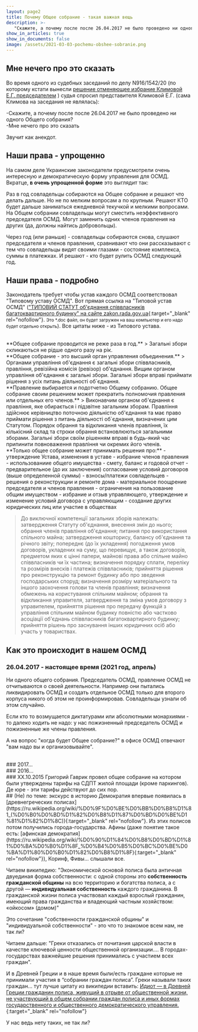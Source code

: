 ```yaml
---
layout: page2
title: Почему Общее собрание - такая важная вещь
description: >-
   "Скажите, а почему после после 26.04.2017 не было проведено ни одного Общего собрания? — Мне нечего про это сказать"
show_in_articles: true
show_in_documents: false
image: /assets/2021-03-03-pochemu-obshee-sobranie.png
---
```


## Мне нечего про это сказать
Во время одного из судебных заседаний по делу N916/1542/20 (по которому кстати вынесли [решение отменяющее избрание Климовой Е.Г. председателем](/2021/02/22/postanova-suda.html) ) судья спросил представителя Климовой Е.Г. (сама Климова на заседания не являлась):

-Скажите, а почему после после 26.04.2017 не было проведено ни одного Общего собрания?<br>
-Мне нечего про это сказать

Звучит как анекдот.

## Наши права - упрощенно
На самом деле Украинские законодатели предусмотрели очень интересную и демократическую форму управления для ОСМД. Вкратце, **в очень упрощенной форме** это выглядит так:

Раз в год совладельцы собираются на Общее собрание и решают что делать дальше. Но не по мелким вопросам а по крупным. Решают КТО будет дальше заниматься ежедневной текучкой и мелкими вопросами. На Общем собрании совладельцы могут сместить неэффективного председателя ОСМД. Могут заменить одних членов правления на других (да, должны найтись добровольцы). 

Через год (или раньше) - совладельцы собираются снова, слушают председателя и членов правления, сравнивают что они рассказывают с тем что совладельцы видят своими глазами - состояние комплекса, суммы в платежках. И решают - кто будет рулить ОСМД следующий год. 

## Наши права - подробно
Законодатель требует чтобы устав каждого ОСМД соответствовал "Типовому уставу ОСМД". Вот прямая ссылка на "Типовой устав ОСМД" (["ТИПОВИЙ СТАТУТ об'єднання співвласників багатоквартирного будинку" на сайте zakon.rada.gov.ua](https://zakon.rada.gov.ua/laws/file/text/54/f137689n25.doc){:target="_blank" rel="nofollow"}. <small>Это *.doc файл, он будет загружен на ваш компьютер и его надо будет отдельно открыть</small>). Все цитаты ниже - из Типового устава.

<br>
**Общее собрание проводится не реже раза в год.**
> Загальні збори скликаються не рідше одного разу на рік.

<br>
**Общее собрание - это высший орган управления объединения.**
> Органами управління об'єднання є загальні збори співвласників, правління, ревізійна комісія (ревізор) об'єднання. Вищим органом управління об'єднання є загальні збори. Загальні збори вправі приймати рішення з усіх питань діяльності об`єднання.

<br>
**Правление выбирается и подотчетно Общему собранию. Общее собрание своим решением может прекратить полномочия правления или отдельных его членов.**
> Виконавчим органом об'єднання є правління, яке обирається і підзвітне загальним зборам. Правління здійснює керівництво поточною діяльністю об'єднання та має право приймати рішення з питань діяльності об`єднання, визначених цим Статутом. Порядок обрання та відкликання членів правління, їх кількісний склад та строки обрання встановлюються загальними зборами. Загальні збори своїм рішенням вправі в будь-який час припинити повноваження правління чи окремих його членів.

<br>
**Только общее собрание может принимать решения про:**
- утверждение Устава, изменения в уставе 
- избрание членов правления 
- использованиие общего имущества
- смету, баланс и годовой отчет
- предварительное (до их заключения) согласование условий договоров (выше определенной суммы)
- взносы/платежи совладельцев
- решения о реконструкции и ремонте дома
- материальное поощрение председателя и членов правления
- ограничения на пользование общим имуществом
- избрание и отзыв управляющего, утверждение и изменение условий договора с управляющим
- создание других юридических лиц или участие в обществах

> До виключної компетенції загальних зборів належать: затвердження Статуту об'єднання, внесення змін до нього; обрання членів правління об'єднання; питання про використання спільного майна; затвердження кошторису, балансу об'єднання та річного звіту; попереднє (до їх укладення) погодження умов договорів, укладених на суму, що перевищує, а також договорів, предметом яких є цінні папери, майнові права або спільне майно співвласників чи їх частина; визначення порядку сплати, переліку та розмірів внесків і платежів співвласників; прийняття рішення про реконструкцію та ремонт будинку або про зведення господарських споруд; визначення розміру матеріального та іншого заохочення голови та членів правління; визначення обмежень на користування спільним майном; обрання та відкликання управителя, затвердження та зміна умов договору з управителем, прийняття рішення про передачу функцій з управління спільним майном будинку повністю або частково асоціації об'єднань співвласників багатоквартирного будинку; прийняття рішень про заснування інших юридичних осіб або участь у товариствах.


## Как это происходит в нашем ОСМД

### 26.04.2017 - настоящее время (2021 год, апрель)
Ни одного общего собрания. Председатель ОСМД, правление ОСМД не отчитываются о своей деятельности. Например они пытались ликвидировать ОСМД и создать отдельное ОСМД только для второго корпуса никого об этом не проинформировав. Совладельцы узнали об этом случайно.

Если кто то возмущается диктатурами или абсолютными монархиями - то далеко ходить не надо: у нас пожизненный председатель ОСМД и пожизненные же члены правления.

А на вопрос "когда будет Общее собрание?" в офисе ОСМД отвечают "вам надо вы и организовывайте".

<br>
### 2017...

<br>
### 2016...

<br>
### XX.10.2015
Григорий Гаврик провел общее собрание на котором были утверждены тарифы на СДПТ жилой площади (кроме паркингов). Де юре - эти тарифы действуют до сих пор.

<br>
## (Не) по теме: экскурс в историю
Демократия впервые появилась в [древнегреческих полисах](https://ru.wikipedia.org/wiki/%D0%9F%D0%BE%D0%BB%D0%B8%D1%81_(%D0%B0%D0%BD%D1%82%D0%B8%D1%87%D0%BD%D0%BE%D1%81%D1%82%D1%8C)){:target="_blank" rel="nofollow"}. Из этих полисов потом получились города-государства. Афины (даже понятие такое есть: [афинская демократия](https://ru.wikipedia.org/wiki/%D0%90%D1%84%D0%B8%D0%BD%D1%81%D0%BA%D0%B0%D1%8F_%D0%B4%D0%B5%D0%BC%D0%BE%D0%BA%D1%80%D0%B0%D1%82%D0%B8%D1%8F){:target="_blank" rel="nofollow"}), Коринф, Фивы... слышали все.

Читаем википедию:
"Экономической основой полиса была античная двуединая форма собственности: с одной стороны это **собственность гражданской общины** на всю территорию и богатства полиса, а с другой — **индивидуальная собственность** каждого гражданина. В гражданской жизни полиса участвовал каждый взрослый гражданин, имеющий права гражданства и владеющий частным хозяйством: «ойкосом» (домом)"

Это сочетание "собственности гражданской общины" и "индивидуальной собственности" - это что то знакомое всем нам, не так ли?

Читаем дальше: "Греки отказались от почитания царской власти в качестве ключевой ценности общественной организации.... В городах-государствах важнейшие решения принимались с участием всех граждан".

И в Древней Греции и в наше время были/есть граждане которые не принимали участия в “собрании граждан полиса”. Греки называли таких граждан... тут лучше цитату из википедии вставить: [Идиот — в Древней Греции гражданин полиса, живущий в отрыве от общественной жизни, не участвующий в общем собрании граждан полиса и иных формах государственного и общественного демократического управления.](https://ru.wikipedia.org/wiki/%D0%98%D0%B4%D0%B8%D0%BE%D1%82){:target="_blank" rel="nofollow"} 


У нас ведь нету таких, не так ли?




